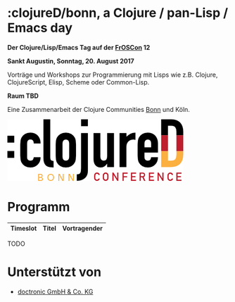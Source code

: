 # :clojureD/bonn, a Clojure / pan-Lisp / Emacs day

**Der Clojure/Lisp/Emacs Tag auf der [FrOSCon](https://www.froscon.de/) 12**

**Sankt Augustin, Sonntag, 20. August 2017**

Vorträge und Workshops zur Programmierung mit Lisps wie z.B. Clojure,
ClojureScript, Elisp, Scheme oder Common-Lisp.

__Raum TBD__

Eine Zusammenarbeit der Clojure Communities
[Bonn](https://groups.google.com/forum/#!forum/clojure-user-group-bonn)
und Köln.

![:clojureD/bonn](https://github.com/friemen/cugb/blob/master/clojureD.png)


# Programm

Timeslot | Titel | Vortragender
--- | --- | ---
TODO



# Unterstützt von

* [doctronic GmbH & Co. KG](http://www.doctronic.de/)
